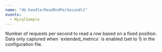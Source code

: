 ```yaml
---
name: "db.handlerReadRndPerSecond\t"
events:
  - MysqlSample
---
```


Number of requests per second to read a row based on a fixed position. Data only captured when \`extended\_metrics\` is enabled (set to 1) in the configuration file.
